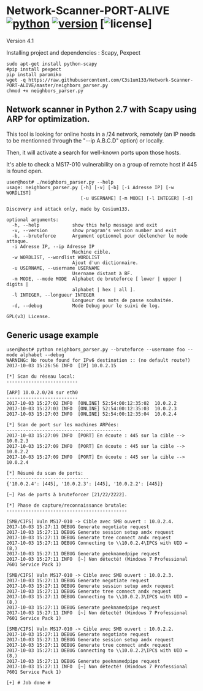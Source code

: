 # Network-Scanner-PORT-ALIVE [![python](https://img.shields.io/badge/Python-2.7-green.svg?style=style=flat-square)](https://www.python.org/downloads/) [![version](https://img.shields.io/badge/Version-Gamma-blue.svg?style=style=flat-square)](https://twitter.com/133_cesium) [![license](https://img.shields.io/badge/License-GPL_3-orange.svg?style=style=flat-square)]

Version 4.1

Installing project and dependencies : Scapy, Pexpect

```
sudo apt-get install python-scapy
#pip install pexpect
pip install paramiko
wget -q https://raw.githubusercontent.com/C3s1um133/Network-Scanner-PORT-ALIVE/master/neighbors_parser.py
chmod +x neighbors_parser.py
```

## Network scanner in Python 2.7 with Scapy using ARP for optimization.

This tool is looking for online hosts in a /24 network, remotely (an IP needs to be mentionned through the "--ip A.B.C.D" option) or locally.

Then, it will activate a search for well-known ports upon those hosts.

It's able to check a MS17-010 vulnerability on a group of remote host if 445 is found open.

```
user@host# ./neighbors_parser.py --help
usage: neighbors_parser.py [-h] [-v] [-b] [-i Adresse IP] [-w WORDLIST]
                           [-u USERNAME] [-m MODE] [-l INTEGER] [-d]

Discovery and attack only, made by Cesium133.

optional arguments:
  -h, --help            show this help message and exit
  -v, --version         show program's version number and exit
  -b, --bruteforce      Argument optionnel pour déclencher le mode attaque.
  -i Adresse IP, --ip Adresse IP
                        Machine cible.
  -w WORDLIST, --wordlist WORDLIST
                        Ajout d'un dictionnaire.
  -u USERNAME, --username USERNAME
                        Username distant à BF.
  -m MODE, --mode MODE  Alphabet de bruteforce [ lower | upper | digits |
                        alphabet | hex | all ].
  -l INTEGER, --longueur INTEGER
                        Longueur des mots de passe souhaitée.
  -d, --debug           Mode Debug pour le suivi de log.

GPL(v3) License.
```

## Generic usage example

```
user@host# python neighbors_parser.py --bruteforce --username foo --mode alphabet --debug  
WARNING: No route found for IPv6 destination :: (no default route?)
2017-10-03 15:26:56 INFO  [IP] 10.0.2.15

[*] Scan du réseau local:
--------------------------

[ARP] 10.0.2.0/24 sur eth0
--------------------------
2017-10-03 15:27:02 INFO  [ONLINE] 52:54:00:12:35:02  10.0.2.2
2017-10-03 15:27:03 INFO  [ONLINE] 52:54:00:12:35:03  10.0.2.3
2017-10-03 15:27:03 INFO  [ONLINE] 52:54:00:12:35:04  10.0.2.4

[*] Scan de port sur les machines ARPées:
------------------------------------------
2017-10-03 15:27:09 INFO  [PORT] En écoute : 445 sur la cible --> 10.0.2.3
2017-10-03 15:27:09 INFO  [PORT] En écoute : 445 sur la cible --> 10.0.2.2
2017-10-03 15:27:09 INFO  [PORT] En écoute : 445 sur la cible --> 10.0.2.4

[*] Résumé du scan de ports:
------------------------------
{'10.0.2.4': [445], '10.0.2.3': [445], '10.0.2.2': [445]}

[~] Pas de ports à bruteforcer [21/22/2222].

[*] Phase de capture/reconnaissance brutale:
--------------------------------------------

[SMB/CIFS] Vuln MS17-010 -> Cible avec SMB ouvert : 10.0.2.4.
2017-10-03 15:27:11 DEBUG Generate negotiate request
2017-10-03 15:27:11 DEBUG Generate session setup andx request
2017-10-03 15:27:11 DEBUG Generate tree connect andx request
2017-10-03 15:27:11 DEBUG Connecting to \\10.0.2.4\IPC$ with UID = (8,)
2017-10-03 15:27:11 DEBUG Generate peeknamedpipe request
2017-10-03 15:27:11 INFO  [~] Non détecté! (Windows 7 Professional 7601 Service Pack 1)

[SMB/CIFS] Vuln MS17-010 -> Cible avec SMB ouvert : 10.0.2.3.
2017-10-03 15:27:11 DEBUG Generate negotiate request
2017-10-03 15:27:11 DEBUG Generate session setup andx request
2017-10-03 15:27:11 DEBUG Generate tree connect andx request
2017-10-03 15:27:11 DEBUG Connecting to \\10.0.2.3\IPC$ with UID = (8,)
2017-10-03 15:27:11 DEBUG Generate peeknamedpipe request
2017-10-03 15:27:11 INFO  [~] Non détecté! (Windows 7 Professional 7601 Service Pack 1)

[SMB/CIFS] Vuln MS17-010 -> Cible avec SMB ouvert : 10.0.2.2.
2017-10-03 15:27:11 DEBUG Generate negotiate request
2017-10-03 15:27:11 DEBUG Generate session setup andx request
2017-10-03 15:27:11 DEBUG Generate tree connect andx request
2017-10-03 15:27:11 DEBUG Connecting to \\10.0.2.2\IPC$ with UID = (8,)
2017-10-03 15:27:11 DEBUG Generate peeknamedpipe request
2017-10-03 15:27:11 INFO  [~] Non détecté! (Windows 7 Professional 7601 Service Pack 1)

[+] # Job done #
```
